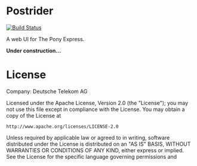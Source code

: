# Postrider

[![Build Status](https://travis-ci.org/TelekomCloud/postrider.png)](https://travis-ci.org/TelekomCloud/postrider.png)

A web UI for The Pony Express.

**Under construction...**


# License

Company: Deutsche Telekom AG

Licensed under the Apache License, Version 2.0 (the "License");
you may not use this file except in compliance with the License.
You may obtain a copy of the License at

    http://www.apache.org/licenses/LICENSE-2.0

Unless required by applicable law or agreed to in writing, software
distributed under the License is distributed on an "AS IS" BASIS,
WITHOUT WARRANTIES OR CONDITIONS OF ANY KIND, either express or implied.
See the License for the specific language governing permissions and

